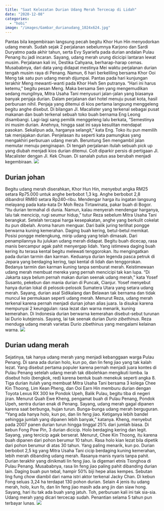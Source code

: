 ```yaml
---
title: "Saat Kelezatan Durian Udang Merah Tercecap di Lidah"
date: "2020-12-08"
categories: 
  - "hobi"
image: "/images/Gambar_durianudang_1024x624.jpg"
---
```


Pantas bila kegembiraan langsung pecah begitu Khor Hun Hin menyodorkan udang merah. Sudah sejak 2 perjalanan sebelumnya Karjono dan Sardi Duryatmo pada akhir tahun, serta Evy Syariefa pada durian andalan Pulau Penang itu jadi incaran. Sayang, udang merah urung dicicipi lantaran lewat musim. Perjalanan kali ini, Destika Cahyana, berharap-harap cemas. Musababnya, dari data yang didapat mestinya Mei waktu perjalanan durian tengah musim raya di Penang. Namun, 6 hari berkeliling bersama Khor Ooi Meng tak satu pun udang merah dijumpai. Pantas pada hari kunjungan terakhir Meng mewanti-wanti pada Khor Hwh Sen putranya. “Hari ini harus ketemu,” begitu pesan Meng. Maka bersama Sen yang mengemudikan sedang mungilnya, Mitra Usaha Tani menyusuri jalan-jalan yang biasanya banyak penjaja durian. Dalam perjalanan dari hotel menuju pusat kota, hasil perburuan nihil. Penjaja yang ditemui di kios pertama langsung menggeleng begitu anghe disebut. Di bilangan Jl. Macalister yang terkenal sebagai pusat makanan dan buah terkenal sebuah toko buah bernama Eng Leong disambangi. Lagi-lagi sang pemilik menggeleng lalu berkata, “Semestinya ini musim durian. Anehnya, hingga saat ini saya kesulitan mendapat pasokan. Sekalipun ada, harganya selangit,” kata Eng. Toko itu pun memilih tak menjajakan durian. Penjelasan itu seperti kata pamungkas yang mengakhiri perburuan udang merah. Beruntung Sen mengambil jalan memutar menuju penginapan. Di tengah perjalanan itulah sebuah pick up yang diubah menjadi kios durian ditemui. Colt diparkir persis di pertigaan Jl. Macalister dengan Jl. Kek Chuan. Di sanalah putus asa berubah menjadi kegembiraan. [![](/images/Lin-feng-jiao.jpg)](http://localhost/mitra/wp-content/uploads/2020/12/Lin-feng-jiao.jpg)

## Durian johan

Begitu udang merah diserahkan, Khor Hun Hin, menyebut angka RM25 setara Rp75.000 untuk anghe berbobot 1,3 kg. Anghe berbobot 2,8 dibandrol RM80 setara Rp240-ribu. Mendengar harga itu ingatan langsung melayang pada kata-kata Dr Moh Reza Tirtawinata, pakar buah di Bogor. “Itu durian termahal di dunia. Namun, kalau menyerah mendengar harganya, lalu tak mencicip, rugi seumur hidup,” tutur Reza sebelum Mitra Usaha Tani berangkat. Setelah tercapai harga kesepakatan, anghe yang berkulit cokelat itu pun dibelah. Aroma harum menguar. Dari balik juring terlihat pongge berwarna kuning kemerahan. Daging buah kering, betul-betul memikat. Posisi pongge melengkung, mirip udang yang telah dimasak. Dari penampilannya itu julukan udang merah didapat. Begitu buah dicecap, rasa manis bercampur agak pahit menyergap lidah. Yang istimewa daging buah kering itu terasa kental begitu melewati tenggorokan. Itu mengingatkan pada durian tarmin dan karman. Keduanya durian legenda pasca petruk di Jepara yang berdaging kering, tapi kental di lidah dan tenggorokan. Bedanya tarmin dan karman kuning tanpa semburat merah. Keistimewaan udang merah membuat mereka yang pernah mencicipi tak kan lupa. “Di Jakarta saya belum pernah makan durian seenak udang merah,” kata Yosef Susanto, pekebun dan mania durian di Puncak, Cianjur. Yosef menyebut hanya durian lokal di pelosok-pelosok Sumatera Utara yang setara udang merah. Sayang, durian asal Sidikalang dan Belawan tak bernama dan tidak muncul ke permukaan seperti udang merah. Menurut Reza, udang merah terkenal karena pernah menjadi durian johan alias juara. Ia disukai karena mempunyai 2 keunggulan: rasa lezat dan warna menarik, kuning kemerahan. Di Indonesia durian berwarna kemerahan disebut-sebut turunan lai Durio kutejensis. Sayang, lai tak seenak durian _Durio zibethinus_. Reza menduga udang merah varietas Durio zibethinus yang mengalami kelainan warna. [![](/images/Durian-johan.jpg)](http://localhost/mitra/wp-content/uploads/2020/12/Durian-johan.jpg)

## Durian udang merah

Sejatinya, tak hanya udang merah yang menjadi kebanggaan warga Pulau Penang. Di sana ada durian holo, kun po, dan lin feng jiao yang tak kalah lezat. Yang disebut pertama populer karena pernah menjadi juara kontes di Pulau Penang setelah udang merah tak dibolehkan mengikuti lomba. Ia disebut holo (bengkok, red) karena bentuk buah menekuk seperti angka 8. Tiga durian itulah yang membuat Mitra Usaha Tani bersama 3 kolega Chee Kin Thoong, Lim Kean Pheng, dan Ooi Earn Hin memburu durian dengan Toyota Lexus RX 300 ke Pondok Upeh, Balik Pulau, begitu tiba di negeri jiran. Menurut Quah Ewe Kheng, pengamat buah di Pulau Penang, Pondok Upeh, sentra durian enak di Penang. Sayang, udang merah gagal dipanen karena saat berbunga, hujan turun. Bunga-bunga udang merah berguguran. “Yang ada hanya holo, kun po, dan lin feng jiao. Ketiganya lebih bandel sehingga jumlah yang dipanen lebih banyak,” katanya. Kheng, menyebut pada 2007 panen durian turun hingga tinggal 25% dari jumlah biasa. Di kebun Fong Pow Pin, 3 durian dicicip. Holo berdaging kering dan legit. Sayang, yang tercicip agak berserat. Menurut, Chee Kin Thoong, itu karena buah dipanen dari pohon berumur 10 tahun. Rasa holo kian lezat bila dipetik dari pohon berumur di atas 30 tahun. Yang paling menarik, kun po. Durian berbobot 2,5 kg yang Mitra Usaha Tani cicip berdaging kuning kemerahan, lebih merah dibanding udang merah. Rasanya manis nyaris tanpa pahit. Durian terakhir yang dinikmati lin feng jiao. Ia digemari etnis Tionghoa di Pulau Penang. Musababnya, rasa lin feng jiao paling pahit dibanding durian lain. Daging buah pun tebal, hampir 50% biji hepe alias kempes. Sebutan ling fung chow diambil dari nama istri aktor terkenal Jacky Chan. Di kebun Fong seluas 3,24 ha terdapat 130 pohon durian. Selain 4 jenis itu udang merah, holo, kun fo, dan lin feng jiao masih ada ang jin dan siaw hong. Sayang, hari itu tak ada buah yang jatuh. Toh, perburuan kali ini tak sia-sia. Udang merah yang dicari tercecap sudah. Penantian selama 5 tahun pun terbayar lunas. [![](/images/Durian-udang-merah.jpg)](http://localhost/mitra/wp-content/uploads/2020/12/Durian-udang-merah.jpg)
